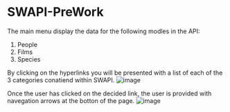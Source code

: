 # SWAPI-PreWork

The main menu display the data for the following modles in the API:
  1) People
  2) Films
  3) Species

By clicking on the hyperlinks you will be presented with a list of each of the 3 categories conatiend within SWAPI.
![image](https://user-images.githubusercontent.com/94214924/165009402-9bc175b0-a57d-43b8-afd3-ece260d77156.png)

Once the user has clicked on the decided link, the user is provided with navegation arrows at the botton of the page. 
![image](https://user-images.githubusercontent.com/94214924/165009854-ab8ea29f-9a1f-4126-9c42-d4d1cc61a900.png)
